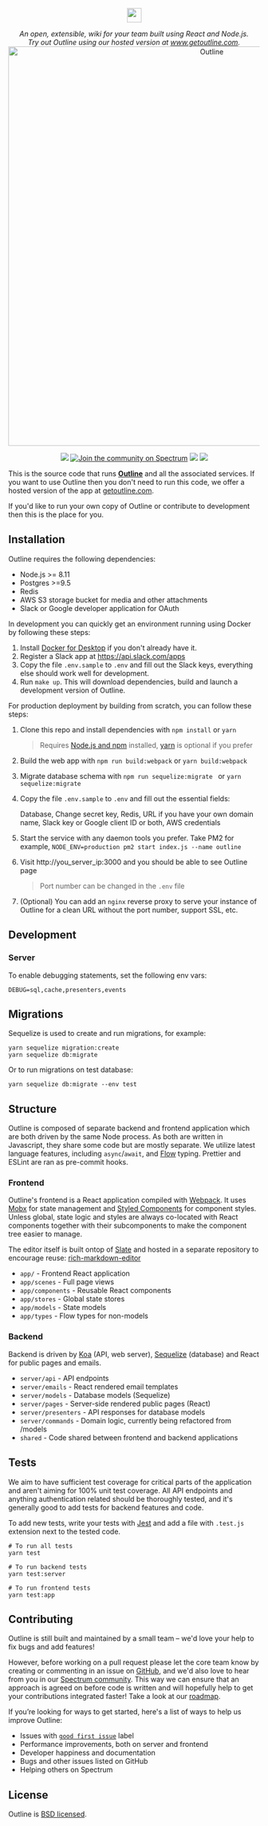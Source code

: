 <p align="center">
  <img src="https://user-images.githubusercontent.com/31465/34380645-bd67f474-eb0b-11e7-8d03-0151c1730654.png" height="29" />
</p>
<p align="center">
  <i>An open, extensible, wiki for your team built using React and Node.js.<br/>Try out Outline using our hosted version at <a href="https://www.getoutline.com">www.getoutline.com</a>.</i>
  <br/>
  <img src="https://user-images.githubusercontent.com/31465/34456332-51e41eb0-ed9c-11e7-9fa9-20e7fa946494.jpg" alt="Outline" width="800" />
</p>
<p align="center">
  <a href="https://circleci.com/gh/outline/outline" rel="nofollow"><img src="https://circleci.com/gh/outline/outline.svg?style=shield&amp;circle-token=c0c4c2f39990e277385d5c1ae96169c409eb887a"></a>
  <a href="https://spectrum.chat/outline" rel="nofollow"><img src="https://withspectrum.github.io/badge/badge.svg" alt="Join the community on Spectrum"/></a>
  <a href="https://github.com/prettier/prettier"><img src="https://img.shields.io/badge/code_style-prettier-ff69b4.svg?style=flat"></a>
  <a href="https://github.com/styled-components/styled-components"><img src="https://img.shields.io/badge/style-%F0%9F%92%85%20styled--components-orange.svg"></a>
</p>

This is the source code that runs [**Outline**](https://www.getoutline.com) and all the associated services. If you want to use Outline then you don't need to run this code, we offer a hosted version of the app at [getoutline.com](https://www.getoutline.com).

If you'd like to run your own copy of Outline or contribute to development then this is the place for you.

## Installation

Outline requires the following dependencies:

- Node.js >= 8.11
- Postgres >=9.5
- Redis
- AWS S3 storage bucket for media and other attachments
- Slack or Google developer application for OAuth

In development you can quickly get an environment running using Docker by following these steps:

1. Install [Docker for Desktop](https://www.docker.com) if you don't already have it.
1. Register a Slack app at https://api.slack.com/apps
1. Copy the file `.env.sample` to `.env` and fill out the Slack keys, everything
   else should work well for development.
1. Run `make up`. This will download dependencies, build and launch a development version of Outline.

For production deployment by building from scratch, you can follow these steps:

1. Clone this repo and install dependencies with `npm install` or `yarn`

   > Requires [Node.js and npm](https://nodejs.org/) installed, [yarn](https://yarnpkg.com) is optional if you prefer

2. Build the web app with `npm run build:webpack` or  `yarn build:webpack`

3. Migrate database schema with `npm run sequelize:migrate ` or `yarn sequelize:migrate`

4. Copy the file `.env.sample` to `.env` and fill out the essential fields:

   Database, Change secret key, Redis, URL if you have your own domain name, Slack key or Google client ID or both, AWS credentials

5. Start the service with any daemon tools you prefer. Take PM2 for example, `NODE_ENV=production pm2 start index.js --name outline `

6. Visit http://you_server_ip:3000 and you should be able to see Outline page

   > Port number can be changed in the `.env` file

7. (Optional) You can add an `nginx` reverse proxy to serve your instance of Outline for a clean URL without the port number, support SSL, etc.

## Development

### Server

To enable debugging statements, set the following env vars:

```
DEBUG=sql,cache,presenters,events
```

## Migrations

Sequelize is used to create and run migrations, for example:

```
yarn sequelize migration:create
yarn sequelize db:migrate
```

Or to run migrations on test database:

```
yarn sequelize db:migrate --env test
```

## Structure

Outline is composed of separate backend and frontend application which are both driven by the same Node process. As both are written in Javascript, they share some code but are mostly separate. We utilize latest language features, including `async`/`await`, and [Flow](https://flow.org/) typing. Prettier and ESLint are ran as pre-commit hooks.

### Frontend

Outline's frontend is a React application compiled with [Webpack](https://webpack.js.org/). It uses [Mobx](https://mobx.js.org/) for state management and [Styled Components](https://www.styled-components.com/) for component styles. Unless global, state logic and styles are always co-located with React components together with their subcomponents to make the component tree easier to manage.

The editor itself is built ontop of [Slate](https://github.com/ianstormtaylor/slate) and hosted in a separate repository to encourage reuse: [rich-markdown-editor](https://github.com/outline/rich-markdown-editor)

- `app/` - Frontend React application
- `app/scenes` - Full page views
- `app/components` - Reusable React components
- `app/stores` - Global state stores
- `app/models` - State models
- `app/types` - Flow types for non-models

### Backend

Backend is driven by [Koa](http://koajs.com/) (API, web server), [Sequelize](http://docs.sequelizejs.com/) (database) and React for public pages and emails.

- `server/api` - API endpoints
- `server/emails`  - React rendered email templates
- `server/models` - Database models (Sequelize)
- `server/pages` - Server-side rendered public pages (React)
- `server/presenters` - API responses for database models
- `server/commands` - Domain logic, currently being refactored from /models
- `shared` - Code shared between frontend and backend applications

## Tests

We aim to have sufficient test coverage for critical parts of the application and aren't aiming for 100% unit test coverage. All API endpoints and anything authentication related should be thoroughly tested, and it's generally good to add tests for backend features and code.

To add new tests, write your tests with [Jest](https://facebook.github.io/jest/) and add a file with `.test.js` extension next to the tested code.

```shell
# To run all tests
yarn test

# To run backend tests
yarn test:server

# To run frontend tests
yarn test:app
```

## Contributing

Outline is still built and maintained by a small team – we'd love your help to fix bugs and add features!

However, before working on a pull request please let the core team know by creating or commenting in an issue on [GitHub](https://www.github.com/outline/outline/issues), and we'd also love to hear from you in our [Spectrum community](https://spectrum.chat/outline). This way we can ensure that an approach is agreed on before code is written and will hopefully help to get your contributions integrated faster! Take a look at our [roadmap](https://www.getoutline.com/share/3e6cb2b5-d68b-4ad8-8900-062476820311).

If you’re looking for ways to get started, here's a list of ways to help us improve Outline:

* Issues with [`good first issue`](https://github.com/outline/outline/labels/good%20first%20issue) label
* Performance improvements, both on server and frontend
* Developer happiness and documentation
* Bugs and other issues listed on GitHub
* Helping others on Spectrum

## License

Outline is [BSD licensed](https://github.com/outline/outline/blob/master/LICENSE).
